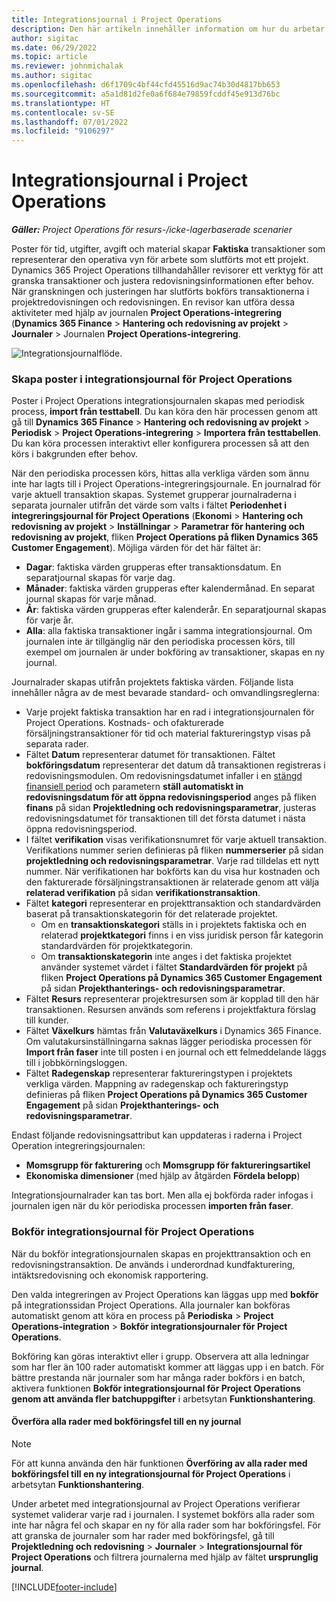 ```yaml
---
title: Integrationsjournal i Project Operations
description: Den här artikeln innehåller information om hur du arbetar med integrationsjournalen i Project Operations.
author: sigitac
ms.date: 06/29/2022
ms.topic: article
ms.reviewer: johnmichalak
ms.author: sigitac
ms.openlocfilehash: d6f1709c4bf44cfd45516d9ac74b30d4817bb653
ms.sourcegitcommit: a5a1d81d2fe0a6f684e79859fcddf45e913d76bc
ms.translationtype: HT
ms.contentlocale: sv-SE
ms.lasthandoff: 07/01/2022
ms.locfileid: "9106297"
---
```

# <a name="integration-journal-in-project-operations"></a>Integrationsjournal i Project Operations

_**Gäller:** Project Operations för resurs-/icke-lagerbaserade scenarier_

Poster för tid, utgifter, avgift och material skapar **Faktiska** transaktioner som representerar den operativa vyn för arbete som slutförts mot ett projekt. Dynamics 365 Project Operations tillhandahåller revisorer ett verktyg för att granska transaktioner och justera redovisningsinformationen efter behov. När granskningen och justeringen har slutförts bokförs transaktionerna i projektredovisningen och redovisningen. En revisor kan utföra dessa aktiviteter med hjälp av journalen **Project Operations-integrering** (**Dynamics 365 Finance** > **Hantering och redovisning av projekt** > **Journaler** > Journalen **Project Operations-integrering**.

![Integrationsjournalflöde.](./media/IntegrationJournal.png)

### <a name="create-records-in-the-project-operations-integration-journal"></a>Skapa poster i integrationsjournal för Project Operations

Poster i Project Operations integrationsjournalen skapas med periodisk process, **import från testtabell**. Du kan köra den här processen genom att gå till **Dynamics 365 Finance** > **Hantering och redovisning av projekt** > **Periodisk** > **Project Operations-integrering** > **Importera från testtabellen**. Du kan köra processen interaktivt eller konfigurera processen så att den körs i bakgrunden efter behov.

När den periodiska processen körs, hittas alla verkliga värden som ännu inte har lagts till i Project Operations-integreringsjournale. En journalrad för varje aktuell transaktion skapas.
Systemet grupperar journalraderna i separata journaler utifrån det värde som valts i fältet **Periodenhet i integreringsjournal för Project Operations** (**Ekonomi** > **Hantering och redovisning av projekt** > **Inställningar** > **Parametrar för hantering och redovisning av projekt**, fliken **Project Operations på fliken Dynamics 365 Customer Engagement**). Möjliga värden för det här fältet är:

  - **Dagar**: faktiska värden grupperas efter transaktionsdatum. En separatjournal skapas för varje dag.
  - **Månader**: faktiska värden grupperas efter kalendermånad. En separat journal skapas för varje månad.
  - **År**: faktiska värden grupperas efter kalenderår. En separatjournal skapas för varje år.
  - **Alla**: alla faktiska transaktioner ingår i samma integrationsjournal. Om journalen inte är tillgänglig när den periodiska processen körs, till exempel om journalen är under bokföring av transaktioner, skapas en ny journal.

Journalrader skapas utifrån projektets faktiska värden. Följande lista innehåller några av de mest bevarade standard- och omvandlingsreglerna:

  - Varje projekt faktiska transaktion har en rad i integrationsjournalen för Project Operations. Kostnads- och ofakturerade försäljningstransaktioner för tid och material faktureringstyp visas på separata rader.
  - Fältet **Datum** representerar datumet för transaktionen. Fältet **bokföringsdatum** representerar det datum då transaktionen registreras i redovisningsmodulen. Om redovisningsdatumet infaller i en [stängd finansiell period](/dynamics365/finance/general-ledger/close-general-ledger-at-period-end) och parametern **ställ automatiskt in redovisningsdatum för att öppna redovisningsperiod** anges på fliken **finans** på sidan **Projektledning och redovisningsparametrar**, justeras redovisningsdatumet för transaktionen till det första datumet i nästa öppna redovisningsperiod.
  - I fältet **verifikation** visas verifikationsnumret för varje aktuell transaktion. Verifikations nummer serien definieras på fliken **nummerserier** på sidan **projektledning och redovisningsparametrar**. Varje rad tilldelas ett nytt nummer. När verifikationen har bokförts kan du visa hur kostnaden och den fakturerade försäljningstransaktionen är relaterade genom att välja **relaterad verifikation** på sidan **verifikationstransaktion**.
  - Fältet **kategori** representerar en projekttransaktion och standardvärden baserat på transaktionskategorin för det relaterade projektet.
    - Om en **transaktionskategori** ställs in i projektets faktiska och en relaterad **projektkategori** finns i en viss juridisk person får kategorin standardvärden för projektkategorin.
    - Om **transaktionskategorin** inte anges i det faktiska projektet använder systemet värdet i fältet **Standardvärden för projekt** på fliken **Project Operations på Dynamics 365 Customer Engagement** på sidan **Projekthanterings- och redovisningsparametrar**.
  - Fältet **Resurs** representerar projektresursen som är kopplad till den här transaktionen. Resursen används som referens i projektfaktura förslag till kunder.
  - Fältet **Växelkurs** hämtas från **Valutaväxelkurs** i Dynamics 365 Finance. Om valutakursinställningarna saknas lägger periodiska processen för **Import från faser** inte till posten i en journal och ett felmeddelande läggs till i jobbkörningsloggen.
  - Fältet **Radegenskap** representerar faktureringstypen i projektets verkliga värden. Mappning av radegenskap och faktureringstyp definieras på fliken **Project Operations på Dynamics 365 Customer Engagement** på sidan **Projekthanterings- och redovisningsparametrar**.

Endast följande redovisningsattribut kan uppdateras i raderna i Project Operation integreringsjournalen:

- **Momsgrupp för fakturering** och **Momsgrupp för faktureringsartikel**
- **Ekonomiska dimensioner** (med hjälp av åtgärden **Fördela belopp**)

Integrationsjournalrader kan tas bort. Men alla ej bokförda rader infogas i journalen igen när du kör periodiska processen **importen från faser**.

### <a name="post-the-project-operations-integration-journal"></a>Bokför integrationsjournal för Project Operations

När du bokför integrationsjournalen skapas en projekttransaktion och en redovisningstransaktion. De används i underordnad kundfakturering, intäktsredovisning och ekonomisk rapportering.

Den valda integreringen av Project Operations kan läggas upp med **bokför** på integrationssidan Project Operations. Alla journaler kan bokföras automatiskt genom att köra en process på **Periodiska** > **Project Operations-integration** > **Bokför integrationsjournaler för Project Operations**.

Bokföring kan göras interaktivt eller i grupp. Observera att alla ledningar som har fler än 100 rader automatiskt kommer att läggas upp i en batch. För bättre prestanda när journaler som har många rader bokförs i en batch, aktivera funktionen **Bokför integrationsjournal för Project Operations genom att använda fler batchuppgifter** i arbetsytan **Funktionshantering**. 

#### <a name="transfer-all-lines-that-have-posting-errors-to-a-new-journal"></a>Överföra alla rader med bokföringsfel till en ny journal

> [!NOTE]
> För att kunna använda den här funktionen **Överföring av alla rader med bokföringsfel till en ny integrationsjournal för Project Operations** i arbetsytan **Funktionshantering**.

Under arbetet med integrationsjournal av Project Operations verifierar systemet validerar varje rad i journalen. I systemet bokförs alla rader som inte har några fel och skapar en ny för alla rader som har bokföringsfel. För att granska de journaler som har rader med bokföringsfel, gå till **Projektledning och redovisning** > **Journaler** > **Integrationsjournal för Project Operations** och filtrera journalerna med hjälp av fältet **ursprunglig journal**.

[!INCLUDE[footer-include](../includes/footer-banner.md)]
